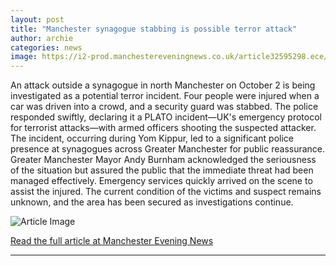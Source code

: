 ```yaml
---
layout: post
title: "Manchester synagogue stabbing is possible terror attack"
author: archie
categories: news
image: https://i2-prod.manchestereveningnews.co.uk/article32595298.ece/ALTERNATES/s1200/1_021025policeincident12.jpg
---
```

An attack outside a synagogue in north Manchester on October 2 is being investigated as a potential terror incident. Four people were injured when a car was driven into a crowd, and a security guard was stabbed. The police responded swiftly, declaring it a PLATO incident—UK's emergency protocol for terrorist attacks—with armed officers shooting the suspected attacker. The incident, occurring during Yom Kippur, led to a significant police presence at synagogues across Greater Manchester for public reassurance. Greater Manchester Mayor Andy Burnham acknowledged the seriousness of the situation but assured the public that the immediate threat had been managed effectively. Emergency services quickly arrived on the scene to assist the injured. The current condition of the victims and suspect remains unknown, and the area has been secured as investigations continue.

![Article Image](https://i2-prod.manchestereveningnews.co.uk/article32595298.ece/ALTERNATES/s1200/1_021025policeincident12.jpg)

[Read the full article at Manchester Evening News](https://www.manchestereveningnews.co.uk/news/greater-manchester-news/manchester-synagogue-stabbing-possible-terror-32595165)

---
